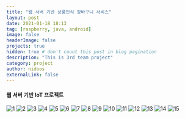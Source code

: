 ```yaml
---
title: "웹 서버 기반 상품인식 장바구니 서비스"
layout: post
date: 2021-01-18 18:13
tag: [raspberry, java, android]
image: false
headerImage: false
projects: true
hidden: true # don't count this post in blog pagination
description: "This is 3rd team project"
category: project
author: nidoos
externalLink: false
---
```




#### 웹 서버 기반 IoT 프로젝트

<img src = "/assets/3ppt/1.png" alt="1">
<img src = "/assets/3ppt/2.png" alt="2">
<img src = "/assets/3ppt/3.png" alt="3">
<img src = "/assets/3ppt/4.png" alt="4">
<img src = "/assets/3ppt/5.png" alt="5">
<img src = "/assets/3ppt/6.png" alt="6">
<img src = "/assets/3ppt/7.png" alt="7">
<img src = "/assets/3ppt/8.png" alt="8">
<img src = "/assets/3ppt/9.png" alt="9">
<img src = "/assets/3ppt/10.png" alt="10">
<img src = "/assets/3ppt/11.png" alt="11">
<img src = "/assets/3ppt/12.png" alt="12">
<img src = "/assets/3ppt/13.png" alt="13">
<img src = "/assets/3ppt/14.png" alt="14">
<img src = "/assets/3ppt/15.png" alt="15">

